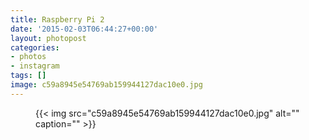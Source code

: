 ```yaml
---
title: Raspberry Pi 2
date: '2015-02-03T06:44:27+00:00'
layout: photopost
categories:
- photos
- instagram
tags: []
image: c59a8945e54769ab159944127dac10e0.jpg
---
```


<figure class="photo photo--square">
  {{< img src="c59a8945e54769ab159944127dac10e0.jpg" alt="" caption="" >}}

</figure>




